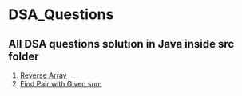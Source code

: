 # DSA_Questions

## All DSA questions solution in Java inside src folder

1. [Reverse Array]()
2. [Find Pair with Given sum](https://github.com/bisht2961/DSA_Questions/blob/master/src/DSA.java)
